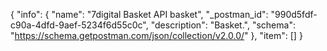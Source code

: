 {
  "info": {
    "name": "7digital Basket API basket",
    "_postman_id": "990d5fdf-c90a-4dfd-9aef-5234f6d55c0c",
    "description": "Basket.",
    "schema": "https://schema.getpostman.com/json/collection/v2.0.0/"
  },
  "item": []
}